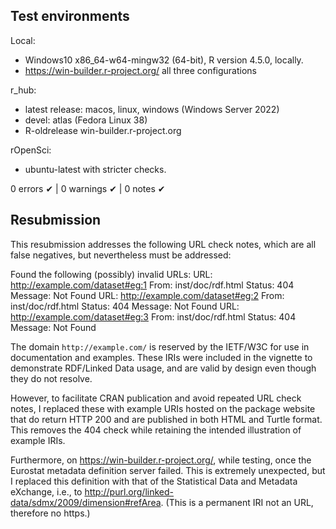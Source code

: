 ## Test environments

Local:
* Windows10 x86_64-w64-mingw32 (64-bit), R version 4.5.0, locally.
* https://win-builder.r-project.org/ all three configurations

r_hub:
* latest release: macos, linux, windows (Windows Server 2022)
* devel: atlas (Fedora Linux 38)
* R-oldrelease win-builder.r-project.org

rOpenSci:
* ubuntu-latest with stricter checks.

0 errors ✔ | 0 warnings ✔ | 0 notes ✔

## Resubmission

This resubmission addresses the following URL check notes, which are all
false negatives, but nevertheless must be addressed:

Found the following (possibly) invalid URLs:
  URL: http://example.com/dataset#eg:1
    From: inst/doc/rdf.html
    Status: 404
    Message: Not Found
  URL: http://example.com/dataset#eg:2
    From: inst/doc/rdf.html
    Status: 404
    Message: Not Found
  URL: http://example.com/dataset#eg:3
    From: inst/doc/rdf.html
    Status: 404
    Message: Not Found

The domain `http://example.com/` is reserved by the IETF/W3C for use in
documentation and examples. These IRIs were included in the vignette to
demonstrate RDF/Linked Data usage, and are valid by design even though they do
not resolve.

However, to facilitate CRAN publication and avoid repeated URL check notes, I
replaced these with example URIs hosted on the package website that do return
HTTP 200 and are published in both HTML and Turtle format. This removes the 404
check while retaining the intended illustration of example IRIs.

Furthermore, on https://win-builder.r-project.org/, while testing, once the 
Eurostat metadata definition server failed. This is extremely unexpected, but 
I replaced this definition with that of the Statistical Data and Metadata 
eXchange, i.e., to http://purl.org/linked-data/sdmx/2009/dimension#refArea.
(This is a permanent IRI not an URL, therefore no https.)



